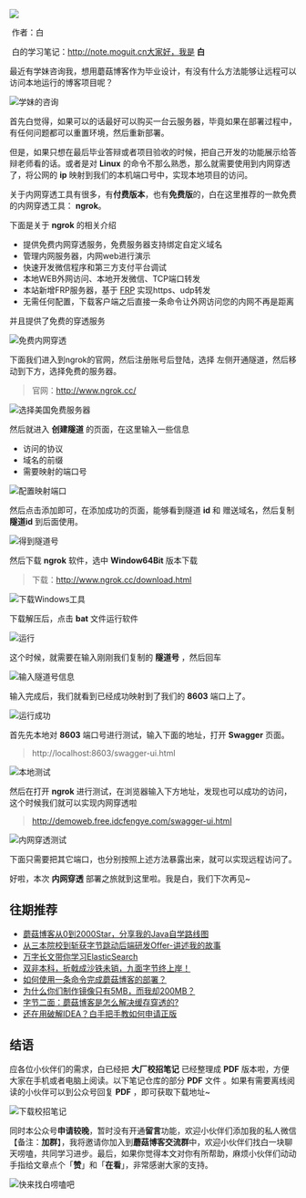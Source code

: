 ![](images/0.jpg)

​                                                                                                                                                                           作者：白

​                                                                                                                         白的学习笔记：http://note.moguit.cn大家好，我是 **白** 

最近有学妹咨询我，想用蘑菇博客作为毕业设计，有没有什么方法能够让远程可以访问本地运行的博客项目呢？

![学妹的咨询](images/image-20210907091636837.png)

首先白觉得，如果可以的话最好可以购买一台云服务器，毕竟如果在部署过程中，有任何问题都可以重置环境，然后重新部署。

但是，如果只想在最后毕业答辩或者项目验收的时候，把自己开发的功能展示给答辩老师看的话。或者是对 **Linux** 的命令不那么熟悉，那么就需要使用到内网穿透了，将公网的 **ip** 映射到我们的本机端口号中，实现本地项目的访问。

关于内网穿透工具有很多，有**付费版本**，也有**免费版**的，白在这里推荐的一款免费的内网穿透工具： **ngrok**。

下面是关于 **ngrok** 的相关介绍

- 提供免费内网穿透服务，免费服务器支持绑定自定义域名
- 管理内网服务器，内网web进行演示
- 快速开发微信程序和第三方支付平台调试
- 本地WEB外网访问、本地开发微信、TCP端口转发
- 本站新增FRP服务器，基于 [FRP](http://github.com/fatedier/frp) 实现https、udp转发
- 无需任何配置，下载客户端之后直接一条命令让外网访问您的内网不再是距离

并且提供了免费的穿透服务

![免费内网穿透](images/image-20200615185416454.png)

下面我们进入到ngrok的官网，然后注册账号后登陆，选择 左侧开通隧道，然后移动到下方，选择免费的服务器。

> 官网：http://www.ngrok.cc/

![选择美国免费服务器](images/image-20200615185537696.png)

然后就进入 **创建隧道** 的页面，在这里输入一些信息

- 访问的协议
- 域名的前缀
- 需要映射的端口号

![配置映射端口](images/image-20200615185727793.png)

然后点击添加即可，在添加成功的页面，能够看到隧道 **id** 和 赠送域名，然后复制 **隧道id** 到后面使用。

![得到隧道号](images/image-20200615191735760.png)

然后下载 **ngrok** 软件，选中 **Window64Bit** 版本下载

> 下载：http://www.ngrok.cc/download.html

![下载Windows工具](images/image-20200615190058228.png)

下载解压后，点击 **bat** 文件运行软件

![运行](images/image-20200615190201647.png)

这个时候，就需要在输入刚刚我们复制的 **隧道号** ，然后回车

![输入隧道号信息](images/image-20200615190329039.png)

输入完成后，我们就看到已经成功映射到了我们的 **8603** 端口上了。

![运行成功](images/image-20200615191411423.png)

首先先本地对 **8603** 端口号进行测试，输入下面的地址，打开 **Swagger** 页面。

> http://localhost:8603/swagger-ui.html

![本地测试](images/image-20200615191442854.png)

然后在打开 **ngrok** 进行测试，在浏览器输入下方地址，发现也可以成功的访问，这个时候我们就可以实现内网穿透啦

>  http://demoweb.free.idcfengye.com/swagger-ui.html

![内网穿透测试](images/image-20200615191348159.png)

下面只需要把其它端口，也分别按照上述方法暴露出来，就可以实现远程访问了。

好啦，本次 **内网穿透** 部署之旅就到这里啦。我是白，我们下次再见~

往期推荐
----

*   [蘑菇博客从0到2000Star，分享我的Java自学路线图](https://mp.weixin.qq.com/s/3u6OOYkpj4_ecMzfMqKJRw)
*   [从三本院校到斩获字节跳动后端研发Offer-讲述我的故事](https://mp.weixin.qq.com/s/c4rR_aWpmNNFGn-mZBLWYg)
*   [万字长文带你学习ElasticSearch](https://mp.weixin.qq.com/s/9eh6rK2aZHRiBpf5bRae9g)
*   [双非本科，折戟成沙铁未销，九面字节终上岸！](https://mp.weixin.qq.com/s/SRf2f8wFFyjz2BUUXD_pmg)
*   [如何使用一条命令完成蘑菇博客的部署？](https://mp.weixin.qq.com/s/LgRIqdPAGzN1tCPMi0Y8RQ)
*   [为什么你们制作镜像只有5MB，而我却200MB？](https://mp.weixin.qq.com/s/iWpivtTAKMPKT6gq_3nwaA)
*   [字节二面：蘑菇博客是怎么解决缓存穿透的?](https://mp.weixin.qq.com/s/JNnL6sTySXL9ta5p0rjjXg)
*   [还在用破解IDEA？白手把手教如何申请正版](https://mp.weixin.qq.com/s/mZjoSjk0QqeKFxPbFySomg)

结语
--

应各位小伙伴们的需求，白已经把 **大厂校招笔记** 已经整理成 **PDF** 版本啦，方便大家在手机或者电脑上阅读。以下笔记仓库的部分 **PDF** 文件 。如果有需要离线阅读的小伙伴可以到公众号回复 **PDF** ，即可获取下载地址~

![下载校招笔记](https://gitee.com/moxi159753/LearningNotes/raw/master/doc/images/qq/%E8%8E%B7%E5%8F%96PDF.jpg)

同时本公众号**申请较晚**，暂时没有开通**留言**功能，欢迎小伙伴们添加我的私人微信【备注：**加群**】，我将邀请你加入到**蘑菇博客交流群**中，欢迎小伙伴们找白一块聊天唠嗑，共同学习进步。最后，如果你觉得本文对你有所帮助，麻烦小伙伴们动动手指给文章点个「**赞**」和「**在看**」，非常感谢大家的支持。

![快来找白唠嗑吧](https://gitee.com/moxi159753/LearningNotes/raw/master/doc/images/qq/%E6%B7%BB%E5%8A%A0%E9%99%8C%E6%BA%AA.png)